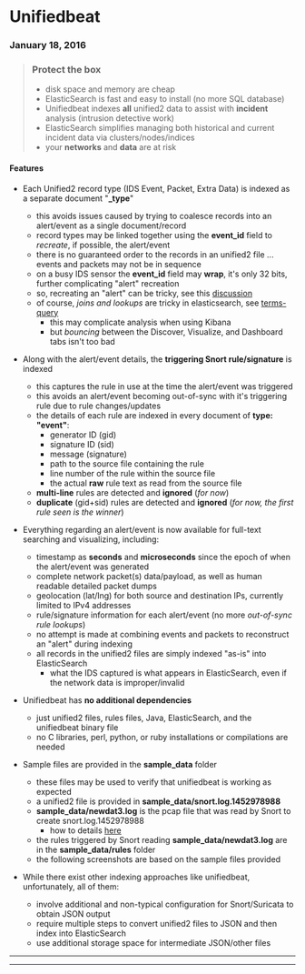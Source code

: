 # Unifiedbeat

### January 18, 2016

> ### Protect the box
>
> * disk space and memory are cheap
> * ElasticSearch is fast and easy to install (no more SQL database)
> * Unifiedbeat indexes **all** unified2 data to assist with **incident** analysis (intrusion detective work)
> * ElasticSearch simplifies managing both historical and current incident data via clusters/nodes/indices
> * your **networks** and **data** are at risk

#### Features

* Each Unified2 record type (IDS Event, Packet, Extra Data) is indexed as a separate document "**_type**"
  * this avoids issues caused by trying to coalesce records into an alert/event as a single document/record
  * record types may be linked together using the **event_id** field to _recreate_, if possible, the alert/event
  * there is no guaranteed order to the records in an unified2 file ... events and packets may not be in sequence
  * on a busy IDS sensor the **event_id** field may **wrap**, it's only 32 bits, further complicating "alert" recreation
  * so, recreating an "alert" can be tricky, see this [discussion](http://seclists.org/snort/2011/q2/619)
  * of course, _joins and lookups_ are tricky in elasticsearch, see [terms-query](https://www.elastic.co/guide/en/elasticsearch/reference/2.1/query-dsl-terms-query.html)
    * this may complicate analysis when using Kibana
    * but _bouncing_ between the Discover, Visualize, and Dashboard tabs isn't too bad

* Along with the alert/event details, the **triggering Snort rule/signature** is indexed
  * this captures the rule in use at the time the alert/event was triggered
  * this avoids an alert/event becoming out-of-sync with it's triggering rule due to rule changes/updates
  * the details of each rule are indexed in every document of **type: "event"**:
    * generator ID (gid)
    * signature ID (sid)
    * message (signature)
    * path to the source file containing the rule
    * line number of the rule within the source file
    * the actual **raw** rule text as read from the source file
  * **multi-line** rules are detected and **ignored** (_for now_)
  * **duplicate** (gid+sid) rules are detected and **ignored** (_for now, the first rule seen is the winner_)

* Everything regarding an alert/event is now available for full-text searching and visualizing, including:
  * timestamp as **seconds** and **microseconds** since the epoch of when the alert/event was generated
  * complete network packet(s) data/payload, as well as human readable detailed packet dumps
  * geolocation (lat/lng) for both source and destination IPs, currently limited to IPv4 addresses
  * rule/signature information for each alert/event (no more _out-of-sync rule lookups_)
  * no attempt is made at combining events and packets to reconstruct an "alert" during indexing
  * all records in the unified2 files are simply indexed "as-is" into ElasticSearch
    * what the IDS captured is what appears in ElasticSearch, even if the network data is improper/invalid

* Unifiedbeat has **no additional dependencies**
  * just unified2 files, rules files, Java, ElasticSearch, and the unifiedbeat binary file
  * no C libraries, perl, python, or ruby installations or compilations are needed

* Sample files are provided in the **sample_data** folder
  * these files may be used to verify that unifiedbeat is working as expected
  * a unified2 file is provided in **sample_data/snort.log.1452978988**
  * **sample_data/newdat3.log** is the pcap file that was read by Snort to create snort.log.1452978988
    * how to details [here](http://manual.snort.org/node8.html)
  * the rules triggered by Snort reading **sample_data/newdat3.log** are in the **sample_data/rules** folder
  * the following screenshots are based on the sample files provided

* While there exist other indexing approaches like unifiedbeat, unfortunately, all of them:
  * involve additional and non-typical configuration for Snort/Suricata to obtain JSON output
  * require multiple steps to convert unified2 files to JSON and then index into ElasticSearch
  * use additional storage space for intermediate JSON/other files

***
***
